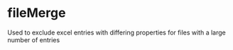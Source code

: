 # fileMerge
Used to exclude excel entries with differing properties for files with a large number of entries
